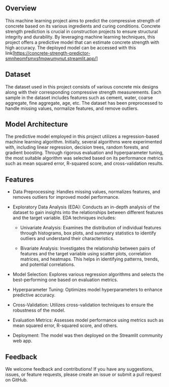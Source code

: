## Overview
This machine learning project aims to predict the compressive strength of concrete based on its various ingredients and curing conditions. Concrete strength prediction is crucial in construction projects to ensure structural integrity and durability. By leveraging machine learning techniques, this project offers a predictive model that can estimate concrete strength with high accuracy. The deployed model can be accessed with this link[https://concrete-strength-predictor-smnheomfsmxsfmqwumynut.streamlit.app/]

## Dataset
The dataset used in this project consists of various concrete mix designs along with their corresponding compressive strength measurements. Each sample in the dataset includes features such as cement, water, coarse aggregate, fine aggregate, age, etc. The dataset has been preprocessed to handle missing values, normalize features, and remove outliers.

## Model Architecture
The predictive model employed in this project utilizes a regression-based machine learning algorithm. Initially, several algorithms were experimented with, including linear regression, decision trees, random forests, and gradient boosting. Through rigorous evaluation and hyperparameter tuning, the most suitable algorithm was selected based on its performance metrics such as mean squared error, R-squared score, and cross-validation results.

## Features
- Data Preprocessing: Handles missing values, normalizes features, and removes outliers for improved model performance.
- Exploratory Data Analysis (EDA): Conducts an in-depth analysis of the dataset to gain insights into the relationships between different features and the target variable. EDA techniques includes:
  
  - Univariate Analysis: Examines the distribution of individual features through histograms, box plots, and summary statistics to identify outliers and understand their characteristics.
  
  - Bivariate Analysis: Investigates the relationship between pairs of features and the target variable using scatter plots, correlation matrices, and heatmaps. This helps in identifying patterns, trends, and potential correlations.

- Model Selection: Explores various regression algorithms and selects the best-performing one based on evaluation metrics.
- Hyperparameter Tuning: Optimizes model hyperparameters to enhance predictive accuracy.
- Cross-Validation: Utilizes cross-validation techniques to ensure the robustness of the model.
- Evaluation Metrics: Assesses model performance using metrics such as mean squared error, R-squared score, and others.
- Deployment: The model was then deployed on the Streamlit community web app. 

## Feedback
We welcome feedback and contributions! If you have any suggestions, issues, or feature requests, please create an issue or submit a pull request on GitHub.
